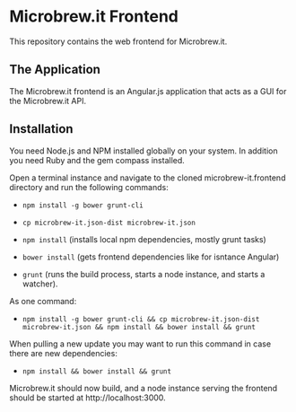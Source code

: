 Microbrew.it Frontend
====================

This repository contains the web frontend for Microbrew.it.

## The Application
The Microbrew.it frontend is an Angular.js application that acts as a GUI for the Microbrew.it API.

## Installation
You need Node.js and NPM installed globally on your system.
In addition you need Ruby and the gem compass installed.

Open a terminal instance and navigate to the cloned microbrew-it.frontend directory and run the following commands:

- ```npm install -g bower grunt-cli```

- ```cp microbrew-it.json-dist microbrew-it.json```

- ```npm install``` (installs local npm dependencies, mostly grunt tasks)

- ```bower install``` (gets frontend dependencies like for isntance Angular)

- ```grunt``` (runs the build process, starts a node instance, and starts a watcher).

As one command:
- ```npm install -g bower grunt-cli && cp microbrew-it.json-dist microbrew-it.json && npm install && bower install && grunt```

When pulling a new update you may want to run this command in case there are new dependencies:
- ```npm install && bower install && grunt```

Microbrew.it should now build, and a node instance serving the frontend should be started at http://localhost:3000.
